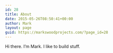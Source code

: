 ```yaml
---
id: 28
title: About
date: 2015-05-26T08:50:41+00:00
author: Mark
layout: page
guid: https://markswoodprojects.com/?page_id=28
---
```

Hi there. I&#8217;m Mark. I like to build stuff.
